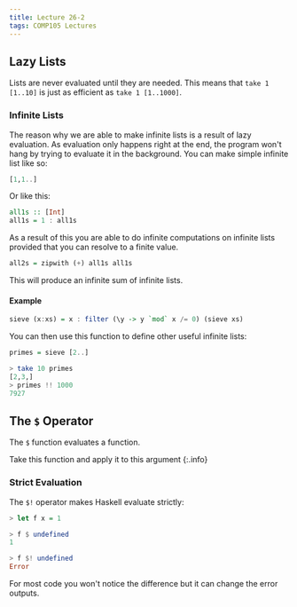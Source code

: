 ```yaml
---
title: Lecture 26-2
tags: COMP105 Lectures
---
```


## Lazy Lists

Lists are never evaluated until they are needed. This means that `take 1 [1..10]` is just as efficient as `take 1 [1..1000]`.

### Infinite Lists

The reason why we are able to make infinite lists is a result of lazy evaluation. As evaluation only happens right at the end, the program won't hang by trying to evaluate it in the background. You can make simple infinite list like so:

```haskell
[1,1..]
```

Or like this:

```haskell
all1s :: [Int]
all1s = 1 : all1s
```

As a result of this you are able to do infinite computations on infinite lists provided that you can resolve to a finite value.

```haskell
all2s = zipwith (+) all1s all1s
```

This will produce an infinite sum of infinite lists.

#### Example

```haskell
sieve (x:xs) = x : filter (\y -> y `mod` x /= 0) (sieve xs)
```

You can then use this function to define other useful infinite lists:

```haskell
primes = sieve [2..]
```

```haskell
> take 10 primes
[2,3,]
> primes !! 1000
7927
```

## The `$` Operator

The `$` function evaluates a function.

Take this function and apply it to this argument
{:.info}

### Strict Evaluation
The `$!` operator makes Haskell evaluate strictly:

```haskell
> let f x = 1

> f $ undefined
1

> f $! undefined
Error
```

For most code you won't notice the difference but it can change the error outputs.